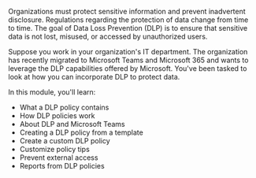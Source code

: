 Organizations must protect sensitive information and prevent inadvertent disclosure. Regulations regarding the protection of data change from time to time. The goal of Data Loss Prevention (DLP) is to ensure that sensitive data is not lost, misused, or accessed by unauthorized users.

Suppose you work in your organization's IT department. The organization has recently migrated to Microsoft Teams and Microsoft 365 and wants to leverage the DLP capabilities offered by Microsoft. You've been tasked to look at how you can incorporate DLP to protect data.

In this module, you'll learn:

- What a DLP policy contains
- How DLP policies work
- About DLP and Microsoft Teams
- Creating a DLP policy from a template
- Create a custom DLP policy
- Customize policy tips
- Prevent external access
- Reports from DLP policies
